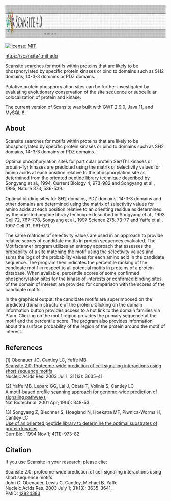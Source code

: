 <p>
  <img src="Scansite4/CoreApplication/src/main/webapp/img/logo_scansite.png" alt="Scansite 4" style="height: 103px; width: 100%" />
</p>

[![license: MIT](https://img.shields.io/badge/license-MIT-blue.svg)](https://opensource.org/licenses/MIT)

https://scansite4.mit.edu

Scansite searches for motifs within proteins that are likely to be phosphorylated by specific protein kinases or bind to domains such as SH2 domains, 14-3-3 domains or PDZ domains.

Putative protein phosphorylation sites can be further investigated by evaluating evolutionary conservation of the site sequence or subcellular colocalization of protein and kinase.

The current version of Scansite was built with GWT 2.9.0, Java 11, and MySQL 8.

## About

Scansite searches for motifs within proteins that are likely to be phosphorylated by specific protein kinases or bind to domains such as SH2 domains, 14-3-3 domains or PDZ domains.

Optimal phosphorylation sites for particular protein Ser/Thr kinases or protein-Tyr kinases are predicted using the matrix of selectivity values for amino acids at each position relative to the phosphorylation site as determined from the oriented peptide library technique described by Songyang et al., 1994, Current Biology 4, 973-982 and Songyang et al., 1995, Nature 373, 536-539.

Optimal binding sites for SH2 domains, PDZ domains, 14-3-3 domains and other domains are determined using the matrix of selectivity values for amino acids at each position relative to an orienting residue as determined by the oriented peptide library technique described in Songyang et al., 1993 Cell 72, 767-778, Songyang et al., 1997 Science 275, 73-77 and Yaffe et al., 1997 Cell 91, 961-971.

The same matrices of selectivity values are used in an approach to provide relative scores of candidate motifs in protein sequences evaluated. The Motifscanner program utilizes an entropy approach that assesses the probability of a site matching the motif using the selectivity values and sums the logs of the probability values for each amino acid in the candidate sequence. The program then indicates the percentile ranking of the candidate motif in respect to all potential motifs in proteins of a protein database. When available, percentile scores of some confirmed phosphorylation sites for the kinase of interests or confirmed binding sites of the domain of interest are provided for comparison with the scores of the candidate motifs.

In the graphical output, the candidate motifs are superimposed on the predicted domain structure of the protein. Clicking on the domain information button provides access to a hot link to the domain families via Pfam. Clicking on the motif region provides the primary sequence at the motif and the percentile score. The program also provides information about the surface probability of the region of the protein around the motif of interest. 

## References

[1] Obenauer JC, Cantley LC, Yaffe MB  
[Scansite 2.0: Proteome-wide prediction of cell signaling interactions using short sequence motifs](https://www.ncbi.nlm.nih.gov/pubmed/12824383)  
Nucleic Acids Res. 2003 Jul 1; 31(13): 3635-41.

[2] Yaffe MB, Leparc GG, Lai J, Obata T, Volinia S, Cantley LC  
[A motif-based profile scanning approach for genome-wide prediction of signaling pathways](https://www.ncbi.nlm.nih.gov/pubmed/11283593)  
Nat Biotechnol. 2001 Apr; 19(4): 348-53.

[3] Songyang Z, Blechner S, Hoagland N, Hoekstra MF, Piwnica-Worms H, Cantley LC  
[Use of an oriented peptide library to determine the optimal substrates of protein kinases](https://www.ncbi.nlm.nih.gov/pubmed/7874496)  
Curr Biol. 1994 Nov 1; 4(11): 973-82.

## Citation

If you use Scansite in your research, please cite:

Scansite 2.0: proteome-wide prediction of cell signaling interactions using short sequence motifs  
John C. Obenauer, Lewis C. Cantley, Michael B. Yaffe  
Nucleic Acids Res. 2003 July 1; 31(13): 3635–3641.  
PMID: [12824383](https://www.ncbi.nlm.nih.gov/pubmed/12824383)
